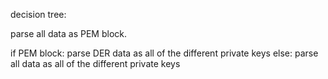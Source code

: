 decision tree:

parse all data as PEM block.

if PEM block:
    parse DER data as all of the different private keys
else:
    parse all data as all of the different private keys
